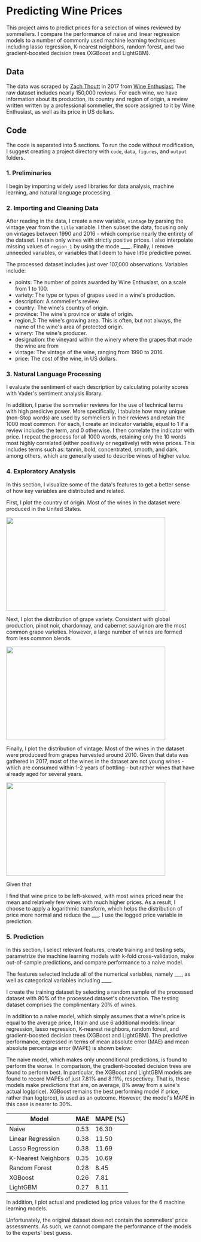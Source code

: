 # Predicting Wine Prices
This project aims to predict prices for a selection of wines reviewed by sommeliers. I compare the performance of naive and linear regression models to a number of commonly used machine learning techniques including lasso regression, K-nearest neighbors, random forest, and two gradient-boosted decision trees (XGBoost and LightGBM).

## Data
The data was scraped by [Zach Thoutt](https://github.com/zackthoutt/wine-deep-learning) in 2017 from [Wine Enthusiast](https://www.wineenthusiast.com/?s=&search_type=shop). The raw dataset includes nearly 150,000 reviews. For each wine, we have information about its production, its country and region of origin, a review written written by a professional sommelier, the score assigned to it by Wine Enthusiast, as well as its price in US dollars.

## Code
The code is separated into 5 sections. To run the code without modification, I suggest creating a project directory with `code`, `data`, `figures`, and `output` folders. 

### 1. Preliminaries
I begin by importing widely used libraries for data analysis, machine learning, and natural language processing. 

### 2. Importing and Cleaning Data
After reading in the data, I create a new variable, `vintage` by parsing the vintage year from the `title` variable. I then subset the data, focusing only on vintages between 1990 and 2016 - which comprise nearly the entirety of the dataset. I retain only wines with strictly positive prices. I also interpolate missing values of `region_1` by using the mode ____. Finally, I remove unneeded variables, or variables that I deem to have little predictive power.

The processed dataset includes just over 107,000 observations. Variables include:

- points: The number of points awarded by Wine Enthusiast, on a scale from 1 to 100.
- variety: The type or types of grapes used in a wine's production.
- description: A sommelier's review. 
- country: The wine's country of origin.
- province: The wine's province or state of origin.
- region_1: The wine's growing area. This is often, but not always, the name of the wine's area of protected origin.
- winery: The wine's producer. 
- designation: the vineyard within the winery where the grapes that made the wine are from
- vintage: The vintage of the wine, ranging from 1990 to 2016.
- price: The cost of the wine, in US dollars.

### 3. Natural Language Processing
I evaluate the sentiment of each description by calculating polarity scores with Vader's sentiment analysis library. 

In addition, I parse the sommelier reviews for the use of technical terms with high predicive power. More specifically, I tabulate how many unique (non-Stop words) are used by sommeliers in their reviews and retain the 1000 most common. For each, I create an indicator variable, equal to 1 if a review includes the term, and 0 otherwise. I then correlate the indicator with price. I repeat the process for all 1000 words, retaining only the 10 words most highly correlated (either positively or negatively) with wine prices. This includes terms such as: tannin, bold, concentrated, smooth, and dark, among others, which are generally used to describe wines of higher value.

### 4. Exploratory Analysis
In this section, I visualize some of the data's features to get a better sense of how key variables are distributed and related.

First, I plot the country of origin. Most of the wines in the dataset were produced in the United States.

<img src="https://github.com/robertialenti/Wine/raw/main/figures/country_distribution.png" width="425" height="250">

Next, I plot the distribution of grape variety. Consistent with global production, pinot noir, chardonnay, and cabernet sauvignon are the most common grape varieties. However, a large number of wines are formed from less common blends.

<img src="https://github.com/robertialenti/Wine/raw/main/figures/variety_distribution.png" width="425" height="250">

Finally, I plot the distribution of vintage. Most of the wines in the dataset were produceed from grapes harvested around 2010. Given that data was gathered in 2017, most of the wines in the dataset are not young wines - which are consumed within 1-2 years of bottling - but rather wines that have already aged for several years.

<img src="https://github.com/robertialenti/Wine/raw/main/figures/vintage_distribution.png" width="425" height="250">

Given that 

I find that wine price to be left-skewed, with most wines priced near the mean and relatively few wines with much higher prices. As a result, I choose to apply a logarithmic transform, which helps the distribution of price more normal and reduce the ___. I use the logged price variable in prediction.

### 5. Prediction
In this section, I select relevant features, create training and testing sets, parametrize the machine learning models with k-fold cross-validation, make out-of-sample predictions, and compare performance to a naive model.

The features selected include all of the numerical variables, namely ___, as well as categorical variables including ____.

I create the training dataset by selecting a random sample of the processed dataset with 80% of the processed dataset's observation. The testing dataset comprises the complimentary 20% of wines.

In addition to a naive model, which simply assumes that a wine's price is equal to the average price, I train and use 6 additional models: linear regression, lasso regression, K-nearest neighbors, random forest, and gradient-boosted decision trees (XGBoost and LightGBM). The predictive performance, expressed in terms of mean absolute error (MAE) and mean absolute percentage error (MAPE) is shown below:


The naive model, which makes only unconditional predictions, is found to perform the worse. In comparison, the gradient-boosted decision trees are found to perform best. In particular, the XGBoost and LightGBM models are found to record MAPEs of just 7.81% and 8.11%, respectivey. That is, these models make predictions that are, on average, 8% away from a wine's actual log(price). XGBoost remains the best performing model if price, rather than log(prce), is used as an outcome. However, the model's MAPE in this case is nearer to 30%.

| Model | MAE | MAPE (%) |
| ----- | --- | -------- |
| Naive | 0.53 | 16.30 |
| Linear Regression | 0.38 | 11.50 | 
| Lasso Regression | 0.38 | 11.69 |
| K-Nearest Neighbors | 0.35 | 10.69 |
| Random Forest | 0.28 | 8.45 |
| XGBoost | 0.26 | 7.81 |
| LightGBM | 0.27 | 8.11 |

In addition, I plot actual and predicted log price values for the 6 machine learning models.

Unfortunately, the original dataset does not contain the sommeliers' price assessments. As such, we cannot compare the performance of the models to the experts' best guess.
